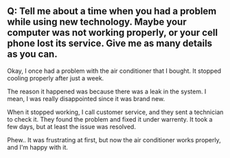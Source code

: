 ## Q: Tell me about a time when you had a problem while using new technology. Maybe your computer was not working properly, or your cell phone lost its service. Give me as many details as you can.

Okay, I once had a problem with the air conditioner that I bought. It stopped cooling properly after just a week.

The reason it happened was because there was a leak in the system. I mean, I was really disappointed since it was brand new.

When it stopped working, I call customer service, and they sent a technician to check it. They found the problem and fixed it under warrenty. It took a few days, but at least the issue was resolved.

Phew.. It was frustrating at first, but now the air conditioner works properly, and I'm happy with it.